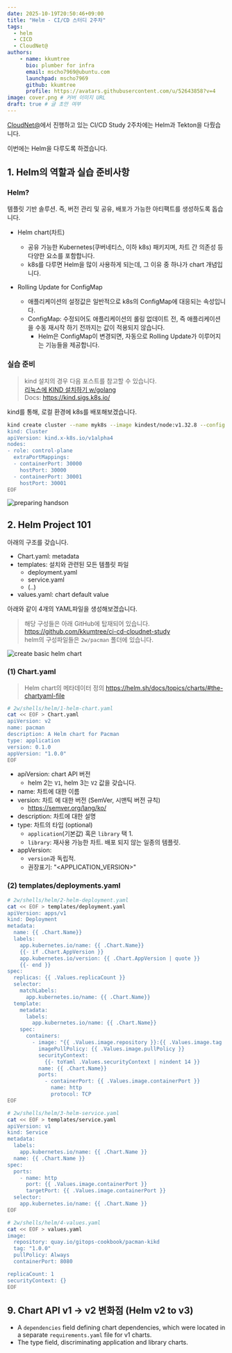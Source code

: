 ```yaml
---
date: 2025-10-19T20:50:46+09:00
title: "Helm - CI/CD 스터디 2주차"
tags:
  - helm
  - CICD
  - CloudNet@
authors:
    - name: kkumtree
      bio: plumber for infra
      email: mscho7969@ubuntu.com
      launchpad: mscho7969
      github: kkumtree
      profile: https://avatars.githubusercontent.com/u/52643858?v=4 
image: cover.png # 커버 이미지 URL
draft: true # 글 초안 여부
---
```


[CloudNet@](https://gasidaseo.notion.site/CloudNet-Blog-c9dfa44a27ff431dafdd2edacc8a1863)에서 진행하고 있는 CI/CD Study 2주차에는 Helm과 Tekton을 다뤘습니다.  

이번에는 Helm을 다루도록 하겠습니다.  

## 1. Helm의 역할과 실습 준비사항  

### Helm?  

템플릿 기반 솔루션. 즉, 버전 관리 및 공유, 배포가 가능한 아티팩트를 생성하도록 돕습니다.  

- Helm chart(차트)
  - 공유 가능한 Kubernetes(쿠버네티스, 이하 k8s) 패키지며, 차트 간 의존성 등 다양한 요소를 포함합니다.  
  - k8s를 다루면 Helm을 많이 사용하게 되는데, 그 이유 중 하나가 chart 개념입니다.  

- Rolling Update for ConfigMap
  - 애플리케이션의 설정값은 일반적으로 k8s의 ConfigMap에 대응되는 속성입니다.  
  - ConfigMap: 수정되어도 애플리케이션의 롤링 없데이트 전, 즉 애플리케이션을 수동 재시작 하기 전까지는 값이 적용되지 않습니다.  
    - Helm은 ConfigMap이 변경되면, 자동으로 Rolling Update가 이루어지는 기능들을 제공합니다.  

### 실습 준비  

> kind 설치의 경우 다음 포스트를 참고할 수 있습니다.  
> [리눅스에 KIND 설치하기 w/golang](../kans-2w-kind-installation-on-linux/)  
> Docs: <https://kind.sigs.k8s.io/>  

kind를 통해, 로컬 환경에 k8s를 배포해보겠습니다.  

```bash
kind create cluster --name myk8s --image kindest/node:v1.32.8 --config - <<EOF
kind: Cluster
apiVersion: kind.x-k8s.io/v1alpha4
nodes:
- role: control-plane
  extraPortMappings:
  - containerPort: 30000
    hostPort: 30000
  - containerPort: 30001
    hostPort: 30001
EOF
```  

![preparing handson](image.png)  

## 2. Helm Project 101

아래의 구조를 갖습니다.  

- Chart.yaml: metadata
- templates: 설치와 관련된 모든 템플릿 파일
  - deployment.yaml
  - service.yaml
  - (..)
- values.yaml: chart default value  

아래와 같이 4개의 YAML파일을 생성해보겠습니다.  

> 해당 구성들은 아래 GitHub에 탑재되어 있습니다.  
> <https://github.com/kkumtree/ci-cd-cloudnet-study>  
> helm의 구성파일들은 `2w/pacman` 폴더에 있습니다.  

![create basic helm chart](image-1.png)

### (1) Chart.yaml  

> Helm chart의 메타데이터 정의
> <https://helm.sh/docs/topics/charts/#the-chartyaml-file>

```bash
# 2w/shells/helm/1-helm-chart.yaml
cat << EOF > Chart.yaml
apiVersion: v2
name: pacman
description: A Helm chart for Pacman
type: application
version: 0.1.0        
appVersion: "1.0.0"   
EOF
```  

- apiVersion: chart API 버전  
  - helm 2는 `V1`, helm 3는 `V2` 값을 갖습니다.  
- name: 차트에 대한 이름  
- version: 차트 에 대한 버전 (SemVer, 시맨틱 버전 규칙)  
  - <https://semver.org/lang/ko/>
- description: 차트에 대한 설명  
- type: 차트의 타입 (optional)  
  - `application`(기본값) 혹은 `library` 택 1.
  - `library`: 재사용 가능한 차트. 배포 되지 않는 일종의 템플릿.  
- appVersion: 
  - `version`과 독립적.  
  - 권장표기: "<APPLICATION_VERSION>"  
<!-- https://helm.sh/docs/topics/charts/#chart-types -->

### (2) templates/deployments.yaml  

> 

```bash
# 2w/shells/helm/2-helm-deployment.yaml
cat << EOF > templates/deployment.yaml
apiVersion: apps/v1
kind: Deployment
metadata:
  name: {{ .Chart.Name}}            
  labels:
    app.kubernetes.io/name: {{ .Chart.Name}}
    {{- if .Chart.AppVersion }}     
    app.kubernetes.io/version: {{ .Chart.AppVersion | quote }}
    {{- end }}
spec:
  replicas: {{ .Values.replicaCount }}     
  selector:
    matchLabels:
      app.kubernetes.io/name: {{ .Chart.Name}}
  template:
    metadata:
      labels:
        app.kubernetes.io/name: {{ .Chart.Name}}
    spec:
      containers:
        - image: "{{ .Values.image.repository }}:{{ .Values.image.tag | default .Chart.AppVersion}}"   
          imagePullPolicy: {{ .Values.image.pullPolicy }}
          securityContext:
            {{- toYaml .Values.securityContext | nindent 14 }} 
          name: {{ .Chart.Name}}
          ports:
            - containerPort: {{ .Values.image.containerPort }}
              name: http
              protocol: TCP
EOF
```



```bash
# 2w/shells/helm/3-helm-service.yaml
cat << EOF > templates/service.yaml
apiVersion: v1
kind: Service
metadata:
  labels:
    app.kubernetes.io/name: {{ .Chart.Name }}
  name: {{ .Chart.Name }}
spec:
  ports:
    - name: http
      port: {{ .Values.image.containerPort }}
      targetPort: {{ .Values.image.containerPort }}
  selector:
    app.kubernetes.io/name: {{ .Chart.Name }}
EOF
```

```bash
# 2w/shells/helm/4-values.yaml
cat << EOF > values.yaml
image:     
  repository: quay.io/gitops-cookbook/pacman-kikd
  tag: "1.0.0"
  pullPolicy: Always
  containerPort: 8080

replicaCount: 1
securityContext: {}     
EOF
```  

## 9. Chart API v1 -> v2 변화점 (Helm v2 to v3)

- A `dependencies` field defining chart dependencies, which were located in a separate `requirements.yaml` file for v1 charts.  
- The type field, discriminating application and library charts.  
